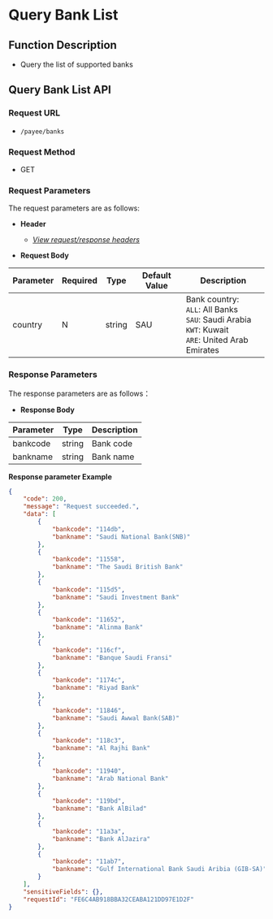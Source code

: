 # Query Bank List

## Function Description

- Query the list of supported banks

## Query Bank List API

### Request URL

- `/payee/banks`

### Request Method

- GET

### Request Parameters

The request parameters are as follows:

- **Header**

  - [_View request/response headers_](/en/payoutApi/apiRule/header)

- **Request Body**

| **Parameter** | **Required** | **Type** | **Default Value** | **Description**                                                                                                  |
| ------------- | ------------ | -------- | ----------------- | ---------------------------------------------------------------------------------------------------------------- |
| country       | N            | string   | SAU               | Bank country:<br>` ALL `: All Banks<br>` SAU `: Saudi Arabia<br>` KWT `: Kuwait<br>` ARE `: United Arab Emirates |


### Response Parameters

The response parameters are as follows：

- **Response Body**

| **Parameter** | **Type** | **Description** |
| ------------- | -------- | --------------- |
| bankcode      | string   | Bank code       |
| bankname      | string   | Bank name       |

**Response parameter Example**

```json
{
    "code": 200,
    "message": "Request succeeded.",
    "data": [
        {
            "bankcode": "114db",
            "bankname": "Saudi National Bank(SNB)"
        },
        {
            "bankcode": "11558",
            "bankname": "The Saudi British Bank"
        },
        {
            "bankcode": "115d5",
            "bankname": "Saudi Investment Bank"
        },
        {
            "bankcode": "11652",
            "bankname": "Alinma Bank"
        },
        {
            "bankcode": "116cf",
            "bankname": "Banque Saudi Fransi"
        },
        {
            "bankcode": "1174c",
            "bankname": "Riyad Bank"
        },
        {
            "bankcode": "11846",
            "bankname": "Saudi Awwal Bank(SAB)"
        },
        {
            "bankcode": "118c3",
            "bankname": "Al Rajhi Bank"
        },
        {
            "bankcode": "11940",
            "bankname": "Arab National Bank"
        },
        {
            "bankcode": "119bd",
            "bankname": "Bank AlBilad"
        },
        {
            "bankcode": "11a3a",
            "bankname": "Bank AlJazira"
        },
        {
            "bankcode": "11ab7",
            "bankname": "Gulf International Bank Saudi Aribia (GIB-SA)"
        }
    ],
    "sensitiveFields": {},
    "requestId": "FE6C4AB918BBA32CEABA121DD97E1D2F"
}
```